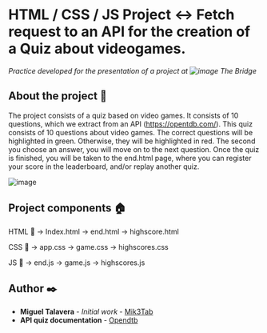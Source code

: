 # HTML / CSS / JS Project <-> Fetch request to an API for the creation of a Quiz about videogames.

_Practice developed for the presentation of a project at ![image](https://user-images.githubusercontent.com/93273286/149514241-7914a1e7-8c4e-408c-9815-1daf9c7d000a.png) The Bridge_

## About the project 📖

The project consists of a quiz based on video games. It consists of 10 questions, which we extract from an API (https://opentdb.com/). This quiz consists of 10 questions about video games. The correct questions will be highlighted in green. Otherwise, they will be highlighted in red. The second you choose an answer, you will move on to the next question. Once the quiz is finished, you will be taken to the end.html page, where you can register your score in the leaderboard, and/or replay another quiz.

![image](https://user-images.githubusercontent.com/93273286/149513444-80564810-2123-450b-8c35-8493bf52cf55.png)


## Project components 🏠

  HTML 🔩
->  Index.html
->  end.html
->  highscore.html
 
  CSS 🎨
->  app.css
->  game.css
->  highscores.css

  JS  🔧
->  end.js
->  game.js
->  highscores.js

## Author ✒️

* **Miguel Talavera** - *Initial work* - [Mik3Tab](https://github.com/Mik3Tab)
* **API quiz documentation** - [Opendtb](https://opentdb.com/)  

